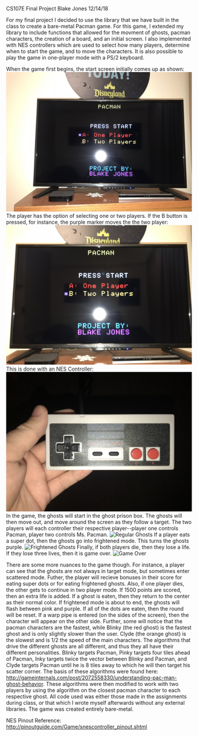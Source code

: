 CS107E Final Project
Blake Jones
12/14/18

For my final project I decided to use the library that we have built in the class to create a bare-metal Pacman game. For this game, I extended my library to include functions that allowed for the movment of ghosts, pacman characters, the creation of a board, and an initial screen. I also implemented with NES controllers which are used to select how many players, determine when to start the game, and to move the characters. It is also possible to play the game in one-player mode with a PS/2 keyboard. 

When the game first begins, the start screen initially comes up as shown:
![Game Start 1 Player](Images/Game_Start_One_Player.jpg)
The player has the option of selecting one or two players. If the B button is pressed, for instance, the purple marker moves the the two player:
![Game Start 2 Player](Images/Game_Start_Two_Player.jpg)
This is done with an NES Controller:
![NES Controller](Images/Controller.jpg)
In the game, the ghosts will start in the ghost prison box. The ghosts will then move out, and move around the screen as they follow a target. The two players will each controller their respective player--player one controls Pacman, player two controls Ms. Pacman.
![Regular Ghosts](Images/Regular.jpg)
If a player eats a super dot, then the ghosts go into frightened mode. This turns the ghosts purple.
![Frightened Ghosts](Images/Frightened.jpg)
Finally, if both players die, then they lose a life. If they lose three lives, then it is game over.
![Game Over](Game_Over.jpg)

There are some more nuances to the game though. For instance, a player can see that the ghosts are not always in target mode, but sometimes enter scattered mode. Futher, the player will recieve bonuses in their score for eating super dots or for eating frightened ghosts. Also, if one player dies, the other gets to continue in two player mode. If 1500 points are scored, then an extra life is added. If a ghost is eaten, then they return to the center as their normal color. If frightened mode is about to end, the ghosts will flash between pink and purple. If all of the dots are eaten, then the round will be reset. If a warp pipe is entered (on the sides of the screen), then the character will appear on the other side. Further, some will notice that the pacman characters are the fastest, while Blinky (the red ghost) is the fastest ghost and is only slightly slower than the user. Clyde (the orange ghost) is the slowest and is 1/2 the speed of the main characters. The algorithms that drive the different ghosts are all different, and thus they all have their different personalities. Blinky targets Pacman, Pinky targets four tiles ahead of Pacman, Inky targets twice the vector between Blinky and Pacman, and Clyde targets Pacman until he is 8 tiles away to which he will then target his scatter corner. The basis of these algorithms were found here: http://gameinternals.com/post/2072558330/understanding-pac-man-ghost-behavior. These algorithms were then modified to work with two players by using the algorithm on the closest pacman character to each respective ghost. All code used was either those made in the assignments during class, or that which I wrote myself afterwards without any external libraries. The game was created entirely bare-metal.

NES Pinout Reference: http://pinoutguide.com/Game/snescontroller_pinout.shtml
